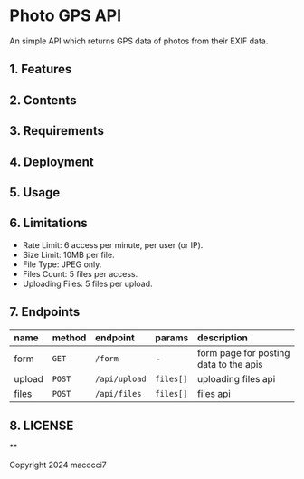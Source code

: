 # Photo GPS API

An simple API which returns GPS data of photos from their EXIF data.

## 1. Features

## 2. Contents

## 3. Requirements

## 4. Deployment

## 5. Usage

## 6. Limitations

- Rate Limit: 6 access per minute, per user (or IP).
- Size Limit: 10MB per file.
- File Type: JPEG only.
- Files Count: 5 files per access.
- Uploading Files: 5 files per upload.

## 7. Endpoints

|name|method|endpoint|params|description|
|:---|:---|:---|:---|:---|
|form|`GET`|`/form`|-|form page for posting data to the apis|
|upload|`POST`|`/api/upload`|`files[]`|uploading files api|
|files|`POST`|`/api/files`|`files[]`|files api|

## 8. LICENSE

**

Copyright 2024 macocci7
